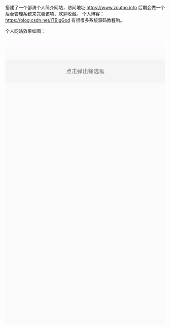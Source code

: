 

搭建了一个邹涛个人简介网站，访问地址:https://www.zoutao.info 
后期会做一个后台管理系统来完善该项，欢迎收藏。
个人博客：https://blog.csdn.net/ITBigGod 有很很多系统源码教程哟。

个人网站效果如图：

![image](https://github.com/872822645/danxuankuangDemo/blob/master/1.jpg)
